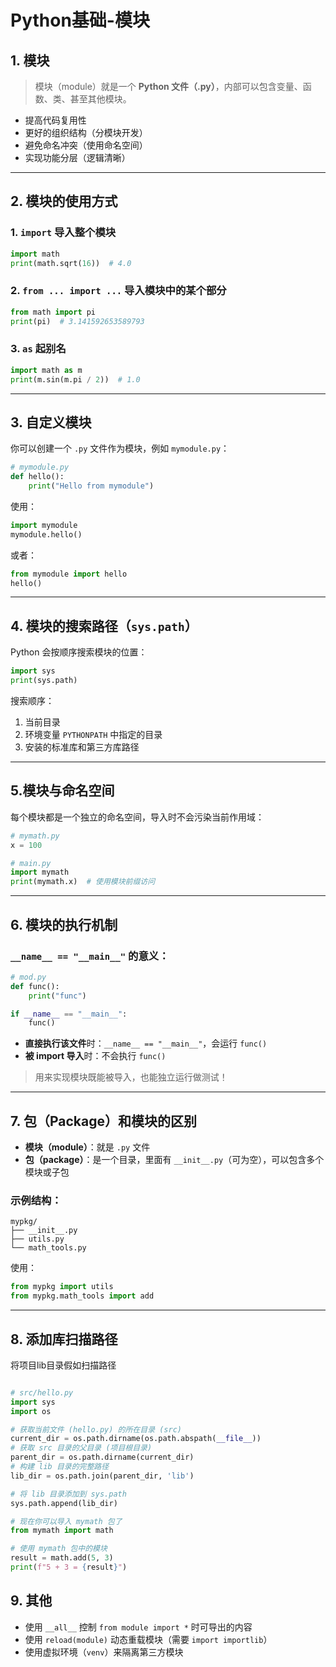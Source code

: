 # Python基础-模块


## 1. 模块

> 模块（module）就是一个 **Python 文件（.py）**，内部可以包含变量、函数、类、甚至其他模块。


- 提高代码复用性
- 更好的组织结构（分模块开发）
- 避免命名冲突（使用命名空间）
- 实现功能分层（逻辑清晰）

---

## 2. 模块的使用方式

### 1. `import` 导入整个模块

```python
import math
print(math.sqrt(16))  # 4.0
```

### 2. `from ... import ...` 导入模块中的某个部分

```python
from math import pi
print(pi)  # 3.141592653589793
```

### 3. `as` 起别名

```python
import math as m
print(m.sin(m.pi / 2))  # 1.0
```

---

## 3. 自定义模块

你可以创建一个 `.py` 文件作为模块，例如 `mymodule.py`：

```python
# mymodule.py
def hello():
    print("Hello from mymodule")
```

使用：

```python
import mymodule
mymodule.hello()
```

或者：

```python
from mymodule import hello
hello()
```

---

## 4. 模块的搜索路径（`sys.path`）

Python 会按顺序搜索模块的位置：

```python
import sys
print(sys.path)
```

搜索顺序：

1. 当前目录
2. 环境变量 `PYTHONPATH` 中指定的目录
3. 安装的标准库和第三方库路径

---

## 5.模块与命名空间

每个模块都是一个独立的命名空间，导入时不会污染当前作用域：

```python
# mymath.py
x = 100

# main.py
import mymath
print(mymath.x)  # 使用模块前缀访问
```

---

## 6. 模块的执行机制

### `__name__ == "__main__"` 的意义：

```python
# mod.py
def func():
    print("func")

if __name__ == "__main__":
    func()
```

- **直接执行该文件**时：`__name__ == "__main__"`，会运行 `func()`
- **被 import 导入**时：不会执行 `func()`

> 用来实现模块既能被导入，也能独立运行做测试！

---

## 7. 包（Package）和模块的区别

- **模块（module）**：就是 `.py` 文件
- **包（package）**：是一个目录，里面有 `__init__.py`（可为空），可以包含多个模块或子包

### 示例结构：

```
mypkg/
├── __init__.py
├── utils.py
└── math_tools.py
```

使用：

```python
from mypkg import utils
from mypkg.math_tools import add
```

---

## 8. 添加库扫描路径

将项目lib目录假如扫描路径

```python

# src/hello.py
import sys
import os

# 获取当前文件 (hello.py) 的所在目录 (src)
current_dir = os.path.dirname(os.path.abspath(__file__))
# 获取 src 目录的父目录 (项目根目录)
parent_dir = os.path.dirname(current_dir)
# 构建 lib 目录的完整路径
lib_dir = os.path.join(parent_dir, 'lib')

# 将 lib 目录添加到 sys.path
sys.path.append(lib_dir)

# 现在你可以导入 mymath 包了
from mymath import math

# 使用 mymath 包中的模块
result = math.add(5, 3)
print(f"5 + 3 = {result}")
```


## 9. 其他

- 使用 `__all__` 控制 `from module import *` 时可导出的内容
- 使用 `reload(module)` 动态重载模块（需要 `import importlib`）
- 使用虚拟环境（`venv`）来隔离第三方模块

